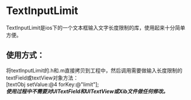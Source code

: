 TextInputLimit
==============
TextInputLimit是ios下的一个文本框输入文字长度限制的库，使用起来十分简单方便。

使用方式：
-----------

将textInputLimit的.h和.m直接拷贝到工程中，然后调用需要做输入长度限制的textField或textView对象方法：      
    [textObj setValue:@4 forKey:@"limit"];       
***使用过程中不需要对UITextField和UITextView或Xib文件做任何修改。***
